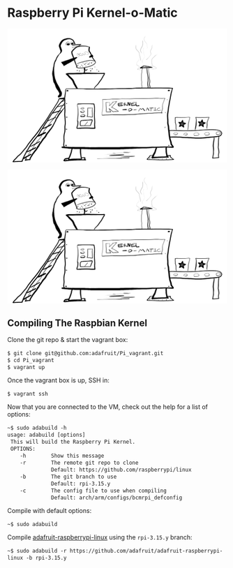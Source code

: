 # Raspberry Pi Kernel-o-Matic

![kernel-o-matic](/docs/pngn_kernelomatic_with_logos.png?raw=true)

![kernel-o-matic](/docs/pngn_kernelomatic_with_logos.png?raw=true)

## Compiling The Raspbian Kernel

Clone the git repo & start the vagrant box:

```
$ git clone git@github.com:adafruit/Pi_vagrant.git
$ cd Pi_vagrant
$ vagrant up
```

Once the vagrant box is up, SSH in:

```
$ vagrant ssh
```

Now that you are connected to the VM, check out the help for a list of options:

```
~$ sudo adabuild -h
usage: adabuild [options]
 This will build the Raspberry Pi Kernel.
 OPTIONS:
    -h        Show this message
    -r        The remote git repo to clone
              Default: https://github.com/raspberrypi/linux
    -b        The git branch to use
              Default: rpi-3.15.y
    -c        The config file to use when compiling
              Default: arch/arm/configs/bcmrpi_defconfig
```

Compile with default options:

```
~$ sudo adabuild
```

Compile [adafruit-raspberrypi-linux][1] using the `rpi-3.15.y` branch:

```
~$ sudo adabuild -r https://github.com/adafruit/adafruit-raspberrypi-linux -b rpi-3.15.y
```

[1]: https://github.com/adafruit/adafruit-raspberrypi-linux
